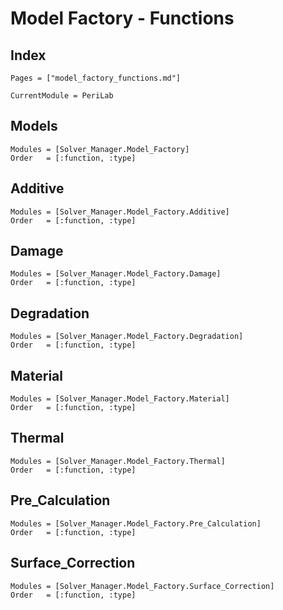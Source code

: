 # Model Factory - Functions

## Index

```@index
Pages = ["model_factory_functions.md"]
```

```@meta
CurrentModule = PeriLab
```

## Models

```@autodocs
Modules = [Solver_Manager.Model_Factory]
Order   = [:function, :type]
```

## Additive

```@autodocs
Modules = [Solver_Manager.Model_Factory.Additive]
Order   = [:function, :type]
```

## Damage

```@autodocs
Modules = [Solver_Manager.Model_Factory.Damage]
Order   = [:function, :type]
```

## Degradation

```@autodocs
Modules = [Solver_Manager.Model_Factory.Degradation]
Order   = [:function, :type]
```

## Material

```@autodocs
Modules = [Solver_Manager.Model_Factory.Material]
Order   = [:function, :type]
```

## Thermal

```@autodocs
Modules = [Solver_Manager.Model_Factory.Thermal]
Order   = [:function, :type]
```

## Pre_Calculation

```@autodocs
Modules = [Solver_Manager.Model_Factory.Pre_Calculation]
Order   = [:function, :type]
```

## Surface_Correction

```@autodocs
Modules = [Solver_Manager.Model_Factory.Surface_Correction]
Order   = [:function, :type]
```